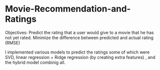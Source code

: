 # Movie-Recommendation-and-Ratings

Objectives:
Predict the rating that a user would give to a movie that he has not yet rated.
Minimize the difference between predicted and actual rating (RMSE)

I implemented various models to predict the ratings some of which were SVD, linear regression + Ridge regression (by creating extra features) , and the hybrid model combinig all.
